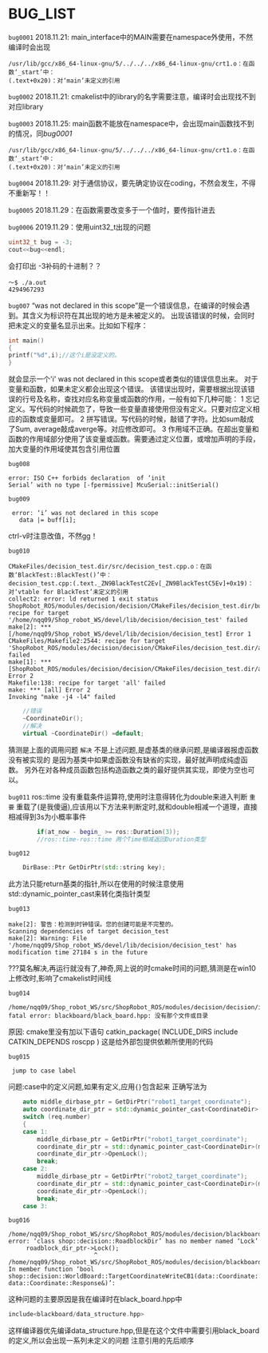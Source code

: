 # BUG_LIST

`bug0001`
2018.11.21:  main_interface中的MAIN需要在namespace外使用，不然编译时会出现
```shell
/usr/lib/gcc/x86_64-linux-gnu/5/../../../x86_64-linux-gnu/crt1.o：在函数‘_start’中：
(.text+0x20)：对‘main’未定义的引用

```
`bug0002`
2018.11.21: cmakelist中的library的名字需要注意，编译时会出现找不到对应library

`bug0003`
2018.11.25: main函数不能放在namespace中，会出现main函数找不到的情况，同*bug0001*
```shell
/usr/lib/gcc/x86_64-linux-gnu/5/../../../x86_64-linux-gnu/crt1.o：在函数‘_start’中：
(.text+0x20)：对‘main’未定义的引用

```

`bug0004`
2018.11.29: 对于通信协议，要先确定协议在coding，不然会发生，不得不重新写！！

`bug0005`
2018.11.29：在函数需要改变多于一个值时，要传指针进去

`bug0006`
2019.11.29：使用uint32_t出现的问题
```c++
uint32_t bug = -3;
cout<<bug<<endl;
```
会打印出 -3补码的十进制？？
<!-- TODO(nqq) 解决这个bug，现在只能避免这样赋值-->
```shell
～$ ./a.out
4294967293
```

`bug007`
“was not declared in this scope”是一个错误信息，在编译的时候会遇到。其含义为标识符在其出现的地方是未被定义的。
出现该错误的时候，会同时把未定义的变量名显示出来。比如如下程序：
```cpp
int main()
{
printf("%d",i);//这个i是没定义的。
}
```
就会显示一个'i' was not declared in this scope或者类似的错误信息出来。
对于变量和函数，如果未定义都会出现这个错误。
该错误出现时，需要根据出现该错误的行号及名称，查找对应名称变量或函数的作用，一般有如下几种可能：
1 忘记定义。写代码的时候疏忽了，导致一些变量直接使用但没有定义。只要对应定义相应的函数或变量即可。
2 拼写错误。写代码的时候，敲错了字符。比如sum敲成了Sum, average敲成averge等。对应修改即可。
3 作用域不正确。在超出变量和函数的作用域部分使用了该变量或函数。需要通过定义位置，或增加声明的手段，加大变量的作用域使其包含引用位置

`bug008`
```shell
error: ISO C++ forbids declaration  of ‘init
Serial’ with no type [-fpermissive] McuSerial::initSerial()
```
`bug009`
```shell
 error: ‘i’ was not declared in this scope
   data |= buff[i];
```
ctrl-v时注意改值，不然gg！


`bug010`
```shell
CMakeFiles/decision_test.dir/src/decision_test.cpp.o：在函数‘BlackTest::BlackTest()’中：
decision_test.cpp:(.text._ZN9BlackTestC2Ev[_ZN9BlackTestC5Ev]+0x19)：对‘vtable for BlackTest’未定义的引用
collect2: error: ld returned 1 exit status
ShopRobot_ROS/modules/decision/decision/CMakeFiles/decision_test.dir/build.make:114: recipe for target '/home/nqq09/Shop_robot_WS/devel/lib/decision/decision_test' failed
make[2]: *** [/home/nqq09/Shop_robot_WS/devel/lib/decision/decision_test] Error 1
CMakeFiles/Makefile2:2544: recipe for target 'ShopRobot_ROS/modules/decision/decision/CMakeFiles/decision_test.dir/all' failed
make[1]: *** [ShopRobot_ROS/modules/decision/decision/CMakeFiles/decision_test.dir/all] Error 2
Makefile:138: recipe for target 'all' failed
make: *** [all] Error 2
Invoking "make -j4 -l4" failed
```
```c++
    //错误
    ~CoordinateDir();
    //解决
    virtual ~CoordinateDir() =default;

```
猜测是上面的调用问题
`解决`
不是上述问题,是虚基类的继承问题,是编译器报虚函数没有被实现的
是因为基类中如果虚函数没有缺省的实现，最好就声明成纯虚函数。
另外在对各种成员函数包括构造函数之类的最好提供其实现，即使为空也可以。

`bug011`
ros::time 没有重载条件运算符,使用时注意得转化为double来进入判断
`重要` 重载了(是我傻逼),应该用以下方法来判断定时,就和double相减一个道理，直接相减得到3s为小概率事件
```c++
        if(at_now - begin_ >= ros::Duration(3));
        //ros::time-ros::time 两个Time相减返回Duration类型
```

`bug012`
```c++
    DirBase::Ptr GetDirPtr(std::string key);
```
此方法只能return基类的指针,所以在使用的时候注意使用std::dynamic_pointer_cast<Temp>来转化类指针类型

`bug013`
```shell
make[2]: 警告：检测到时钟错误。您的创建可能是不完整的。
Scanning dependencies of target decision_test
make[2]: Warning: File '/home/nqq09/Shop_robot_WS/devel/lib/decision/decision_test' has modification time 27184 s in the future
```
???莫名解决,再运行就没有了,神奇,网上说的时cmake时间的问题,猜测是在win10上修改时,影响了cmakelist时间线

`bug014`
```shell
/home/nqq09/Shop_robot_WS/src/ShopRobot_ROS/modules/decision/decision/include/decision/behavior_node.hpp:11:38: fatal error: blackboard/black_board.hpp: 没有那个文件或目录
```
原因:
cmake里没有加以下语句
catkin_package(
  INCLUDE_DIRS include
  CATKIN_DEPENDS roscpp 
)
这是给外部包提供依赖所使用的代码

`bug015`
```shell
 jump to case label
```
问题:case中的定义问题,如果有定义,应用`{}`包含起来
正确写法为
```c++
    auto middle_dirbase_ptr = GetDirPtr("robot1_target_coordinate");
    auto coordinate_dir_ptr = std::dynamic_pointer_cast<CoordinateDir>(middle_dirbase_ptr);
    switch (req.number)
    {
    case 1:
        middle_dirbase_ptr = GetDirPtr("robot1_target_coordinate");
        coordinate_dir_ptr = std::dynamic_pointer_cast<CoordinateDir>(middle_dirbase_ptr);
        coordinate_dir_ptr->OpenLock();
        break;
    case 2:
        middle_dirbase_ptr = GetDirPtr("robot2_target_coordinate");
        coordinate_dir_ptr = std::dynamic_pointer_cast<CoordinateDir>(middle_dirbase_ptr);
        coordinate_dir_ptr->OpenLock();
        break;
    case 3:
```

`bug016`
```shell
/home/nqq09/Shop_robot_WS/src/ShopRobot_ROS/modules/decision/blackboard/src/world_board.cpp:81:24: error: ‘class shop::decision::RoadblockDir’ has no member named ‘Lock’
     roadblock_dir_ptr->Lock();
                        ^
/home/nqq09/Shop_robot_WS/src/ShopRobot_ROS/modules/decision/blackboard/src/world_board.cpp: In member function ‘bool shop::decision::WorldBoard::TargetCoordinateWriteCB1(data::Coordinate::Request&, data::Coordinate::Response&)’:
```
这种问题的主要原因是我在编译时在black_board.hpp中
```c++
include<blackboard/data_structure.hpp>
```
这样编译器优先编译data_structure.hpp,但是在这个文件中需要引用black_board的定义,所以会出现一系列未定义的问题
注意引用的先后顺序